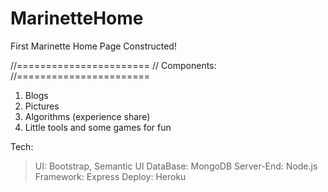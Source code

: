 # MarinetteHome
First Marinette Home Page Constructed!

//=======================
// Components:
//=======================
1. Blogs
2. Pictures
3. Algorithms (experience share)
4. Little tools and some games for fun

Tech:
> UI: Bootstrap, Semantic UI
> DataBase: MongoDB
> Server-End: Node.js
> Framework: Express
> Deploy: Heroku
